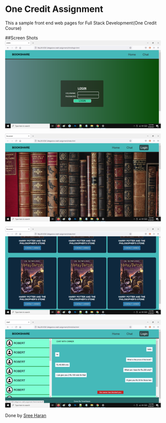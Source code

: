 # One Credit Assignment
This a sample front end web pages for Full Stack Development(One Credit Course)


##Screen Shots
![front page](./Screenshots/login.png)

![front page](./Screenshots/front1.png)

![front page](./Screenshots/front2.png)

![front page](./Screenshots/Chat.png)


Done by [Sree Haran](https://github.com/SreeHaran)
